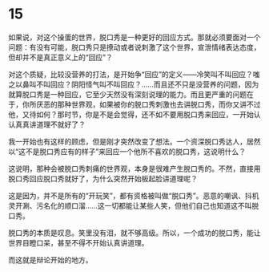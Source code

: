# 15

如果说，对这个操蛋的世界，脱口秀是一种更好的回应方式。那就必须要面对一个问题：有没有可能，脱口秀只是撩动或者说刺激了这个世界，宣泄情绪表达态度，但却并不是真正意义上的“回应”？

对这个质疑，比较没营养的打法，是开始争“回应”的定义——冷笑叫不叫回应？嗤之以鼻叫不叫回应？阴阳怪气叫不叫回应？……而且还不只是没营养的问题，因为就算脱口秀是一种回应，它至少天然没有深刻说理的能力。而且更严重的问题在于，你所厌恶的那种世界观，如果被你的脱口秀刺激也去讲脱口秀，而你又讲不过他，又待如何？那时节，你是不是会觉得，还不如不要用脱口秀来回应，一开始认认真真讲道理不就好了？

我一开始也有这样的顾虑，但是刚才突然改变了想法。一个资深脱口秀达人，居然以“这不是脱口秀应有的样子”来回应一个他所不喜欢的脱口秀，这说明什么？

这说明，那种会被脱口秀刺痛的世界观，本身是很难产生脱口秀的。不然，直接用脱口秀回应脱口秀就好了，为什么突然开始板起脸讲道理呢？

这是因为，并不是所有的“开玩笑”，都有资格被叫做“脱口秀”。恶意的嘲讽、抖机灵开涮、污名化的顺口溜……这一切都能让某些人笑，但他们自己也知道这不叫脱口秀。

脱口秀的本质是叹息。笑里没有泪，就不够高级。所以，一个成功的脱口秀，能让世界目瞪口呆，甚至不得不开始认真讲道理。

而这就是辩论开始的地方。